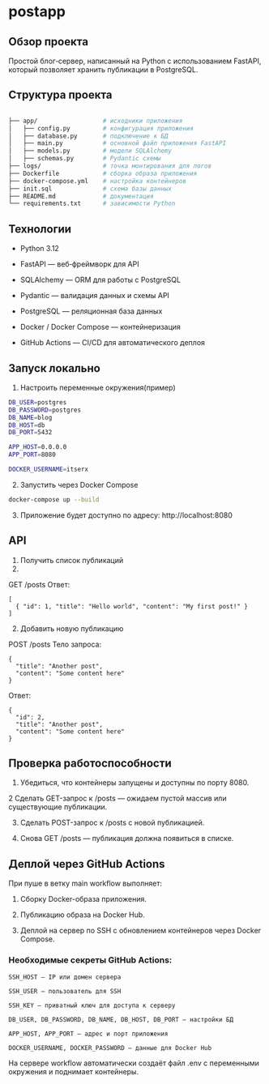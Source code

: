 # postapp

## Обзор проекта

Простой блог‑сервер, написанный на Python с использованием FastAPI, который позволяет хранить публикации в PostgreSQL.

## Структура проекта

```bash

├── app/                  # исходники приложения
│   ├── config.py         # конфигурация приложения
│   ├── database.py       # подключение к БД
│   ├── main.py           # основной файл приложения FastAPI
│   ├── models.py         # модели SQLAlchemy
│   ├── schemas.py        # Pydantic схемы
├── logs/                 # точка монтирования для логов
├── Dockerfile            # сборка образа приложения
├── docker-compose.yml    # настройка контейнеров
├── init.sql              # схема базы данных
├── README.md             # документация
└── requirements.txt      # зависимости Python
```

## Технологии

- Python 3.12

- FastAPI — веб‑фреймворк для API

- SQLAlchemy — ORM для работы с PostgreSQL

- Pydantic — валидация данных и схемы API

- PostgreSQL — реляционная база данных

- Docker / Docker Compose — контейнеризация

- GitHub Actions — CI/CD для автоматического деплоя

## Запуск локально
1. Настроить переменные окружения(пример)
```bash
DB_USER=postgres
DB_PASSWORD=postgres
DB_NAME=blog
DB_HOST=db
DB_PORT=5432

APP_HOST=0.0.0.0
APP_PORT=8080

DOCKER_USERNAME=itserx
```
2. Запустить через Docker Compose
```bash
docker-compose up --build
```
3. Приложение будет доступно по адресу: http://localhost:8080

## API
1. Получить список публикаций
2. 
GET /posts
Ответ:
```
[
  { "id": 1, "title": "Hello world", "content": "My first post!" }
]
```
2. Добавить новую публикацию

POST /posts
Тело запроса:
```
{
  "title": "Another post",
  "content": "Some content here"
}
```
Ответ:
```
{
  "id": 2,
  "title": "Another post",
  "content": "Some content here"
}
```

## Проверка работоспособности

1. Убедиться, что контейнеры запущены и доступны по порту 8080. 

2 Сделать GET-запрос к /posts — ожидаем пустой массив или существующие публикации.

3. Сделать POST-запрос к /posts с новой публикацией.

4. Снова GET /posts — публикация должна появиться в списке.

## Деплой через GitHub Actions
При пуше в ветку main workflow выполняет:

1. Сборку Docker-образа приложения.

2. Публикацию образа на Docker Hub.

3. Деплой на сервер по SSH с обновлением контейнеров через Docker Compose.

### Необходимые секреты GitHub Actions:
```
SSH_HOST — IP или домен сервера

SSH_USER — пользователь для SSH

SSH_KEY — приватный ключ для доступа к серверу

DB_USER, DB_PASSWORD, DB_NAME, DB_HOST, DB_PORT — настройки БД

APP_HOST, APP_PORT — адрес и порт приложения

DOCKER_USERNAME, DOCKER_PASSWORD — данные для Docker Hub
```

На сервере workflow автоматически создаёт файл .env с переменными окружения и поднимает контейнеры.
